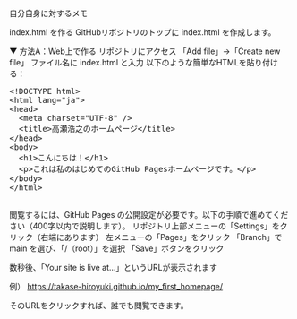 自分自身に対するメモ

index.html を作る
GitHubリポジトリのトップに index.html を作成します。

▼ 方法A：Web上で作る
リポジトリにアクセス
「Add file」→「Create new file」
ファイル名に index.html と入力
以下のような簡単なHTMLを貼り付ける：

 <pre>
&lt;!DOCTYPE html&gt;
&lt;html lang="ja"&gt;
&lt;head&gt;
  &lt;meta charset="UTF-8" /&gt;
  &lt;title&gt;高瀬浩之のホームページ&lt;/title&gt;
&lt;/head&gt;
&lt;body&gt;
  &lt;h1&gt;こんにちは！&lt;/h1&gt;
  &lt;p&gt;これは私のはじめてのGitHub Pagesホームページです。&lt;/p&gt;
&lt;/body&gt;
&lt;/html&gt;
  </pre>

閲覧するには、GitHub Pages の公開設定が必要です。以下の手順で進めてください（400字以内で説明します）。
リポジトリ上部メニューの「Settings」をクリック（右端にあります）
左メニューの「Pages」をクリック
「Branch」で main を選び、「/（root）」を選択
「Save」ボタンをクリック

数秒後、「Your site is live at...」というURLが表示されます

例）
https://takase-hiroyuki.github.io/my_first_homepage/

そのURLをクリックすれば、誰でも閲覧できます。

